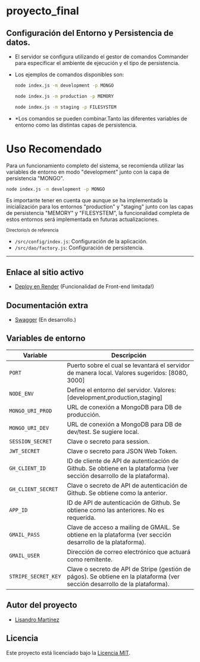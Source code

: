 # proyecto_final

## Configuración del Entorno y Persistencia de datos.

- El servidor se configura utilizando el gestor de comandos Commander para especificar el ambiente de ejecución y el tipo de persistencia.

- Los ejemplos de comandos disponibles son:

  ```bash
  node index.js -m development -p MONGO
  ```

  ```bash
  node index.js -m production -p MEMORY
  ```

  ```bash
  node index.js -m staging -p FILESYSTEM

  ```

- \*Los comandos se pueden combinar.Tanto las diferentes variables de entorno como las distintas capas de persistencia.

# Uso Recomendado

Para un funcionamiento completo del sistema, se recomienda utilizar las variables de entorno en modo "development" junto con la capa de persistencia "MONGO".

```bash
node index.js -m development -p MONGO
```

Es importante tener en cuenta que aunque se ha implementado la inicialización para los entornos "production" y "staging" junto con las capas de persistencia "MEMORY" y "FILESYSTEM", la funcionalidad completa de estos entornos será implementada en futuras actualizaciones.

<small>Directorio/s de referencia</small>

- `/src/config/index.js`: Configuración de la aplicación.
- `/src/dao/factory.js`: Configuración de persistencia.

---

## Enlace al sitio activo

- [Deploy en Render](https://proyecto-final-production-e7eb.up.railway.app/) (Funcionalidad de Front-end limitada!)

## Documentación extra

- [Swagger](https://proyecto-final-production-e7eb.up.railway.app/api-docs/) (En desarrollo.)

## Variables de entorno

| Variable            | Descripción                                                                                                                 |
| ------------------- | --------------------------------------------------------------------------------------------------------------------------- |
| `PORT`              | Puerto sobre el cual se levantará el servidor de manera local. Valores sugeridos: [8080, 3000]                              |
| `NODE_ENV`          | Define el entorno del servidor. Valores: [development,production,staging]                                                   |
| `MONGO_URI_PROD`    | URL de conexión a MongoDB para DB de producción.                                                                            |
| `MONGO_URI_DEV`     | URL de conexión a MongoDB para DB de dev/test. Se sugiere local.                                                            |
| `SESSION_SECRET`    | Clave o secreto para session.                                                                                               |
| `JWT_SECRET`        | Clave o secreto para JSON Web Token.                                                                                        |
| `GH_CLIENT_ID`      | ID de cliente de API de autenticación de Github. Se obtiene en la plataforma (ver sección desarrollo de la plataforma).     |
| `GH_CLIENT_SECRET`  | Clave o secreto de API de autenticación de Github. Se obtiene como la anterior.                                             |
| `APP_ID`            | ID de API de autenticación de Github. Se obtiene como las anteriores. No es requerida.                                      |
| `GMAIL_PASS`        | Clave de acceso a mailing de GMAIL. Se obtiene en la plataforma (ver sección desarrollo de la plataforma).                  |
| `GMAIL_USER`        | Dirección de correo electrónico que actuará como remitente.                                                                 |
| `STRIPE_SECRET_KEY` | Clave o secreto de API de Stripe (gestión de págos). Se obtiene en la plataforma (ver sección desarrollo de la plataforma). |

## Autor del proyecto

- [Lisandro Martínez](https://www.linkedin.com/in/lisandrojm/)

## Licencia

Este proyecto está licenciado bajo la [Licencia MIT](LICENSE).

